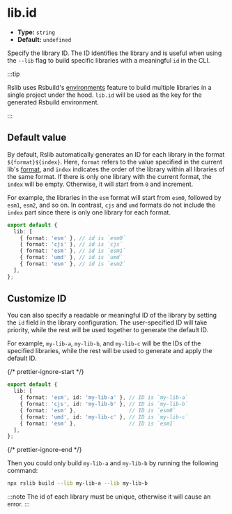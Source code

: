 # lib.id

* **Type:** `string`
* **Default:** `undefined`

Specify the library ID. The ID identifies the library and is useful when using the `--lib` flag to build specific libraries with a meaningful `id` in the CLI.

:::tip

Rslib uses Rsbuild's [environments](https://rsbuild.rs/guide/advanced/environments) feature to build multiple libraries in a single project under the hood. `lib.id` will be used as the key for the generated Rsbuild environment.

:::

## Default value

By default, Rslib automatically generates an ID for each library in the format `${format}${index}`. Here, `format` refers to the value specified in the current lib's [format](/config/lib/format.md), and `index` indicates the order of the library within all libraries of the same format. If there is only one library with the current format, the `index` will be empty. Otherwise, it will start from `0` and increment.

For example, the libraries in the `esm` format will start from `esm0`, followed by `esm1`, `esm2`, and so on. In contrast, `cjs` and `umd` formats do not include the `index` part since there is only one library for each format.

```ts title="rslib.config.ts"
export default {
  lib: [
    { format: 'esm' }, // id is `esm0`
    { format: 'cjs' }, // id is `cjs`
    { format: 'esm' }, // id is `esm1`
    { format: 'umd' }, // id is `umd`
    { format: 'esm' }, // id is `esm2`
  ],
};
```

## Customize ID

You can also specify a readable or meaningful ID of the library by setting the `id` field in the library configuration. The user-specified ID will take priority, while the rest will be used together to generate the default ID.

For example, `my-lib-a`, `my-lib-b`, and `my-lib-c` will be the IDs of the specified libraries, while the rest will be used to generate and apply the default ID.

{/* prettier-ignore-start */}

```ts title="rslib.config.ts"
export default {
  lib: [
    { format: 'esm', id: 'my-lib-a' }, // ID is `my-lib-a`
    { format: 'cjs', id: 'my-lib-b' }, // ID is `my-lib-b`
    { format: 'esm' },                 // ID is `esm0`
    { format: 'umd', id: 'my-lib-c' }, // ID is `my-lib-c`
    { format: 'esm' },                 // ID is `esm1`
  ],
};
```

{/* prettier-ignore-end */}

Then you could only build `my-lib-a` and `my-lib-b` by running the following command:

```bash
npx rslib build --lib my-lib-a --lib my-lib-b
```

:::note
The id of each library must be unique, otherwise it will cause an error.
:::
